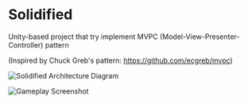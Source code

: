 # Solidified
Unity-based project that try implement MVPC (Model-View-Presenter-Controller) pattern

(Inspired by Chuck Greb's pattern: https://github.com/ecgreb/mvpc)

![Solidified Architecture Diagram](Documents/ClassDiagramDocument.v2019.01.09.jpg)

![Gameplay Screenshot](Documents/GameplayScreenshotDocument.v2019.01.07.jpg)
